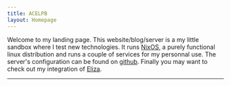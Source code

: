 ```yaml
---
title: ACELPB
layout: Homepage
---
```


Welcome to my landing page. This website/blog/server is a my little sandbox where I test new technologies. It runs [NixOS](https://nixos.org), a purely functional linux distribution and runs a couple of services for my personnal use. The server's configuration can be found on [github](https://github.com/acelpb/acelpb).
Finally you may want to check out my integration of [Eliza](/eliza).

---
